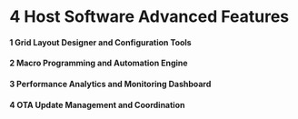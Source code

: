 # 4 Host Software Advanced Features


#### 1 Grid Layout Designer and Configuration Tools


#### 2 Macro Programming and Automation Engine


#### 3 Performance Analytics and Monitoring Dashboard


#### 4 OTA Update Management and Coordination

